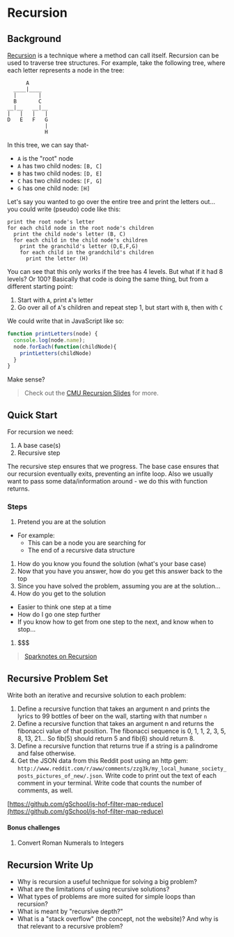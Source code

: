 # Recursion

## Background

[Recursion](https://en.wikipedia.org/wiki/Recursion_(computer_science)) is a technique where a method can call itself. Recursion can be used to traverse tree structures. For example, take the following tree, where each letter represents a node in the tree:

```
      A
  ____|____
  |       |
  B       C
__|__   __|__
|   |   |   |
D   E   F   G
            |
            H
```

In this tree, we can say that-

* `A` is the "root" node
* `A` has two child nodes: `[B, C]`
* `B` has two child nodes: `[D, E]`
* `C` has two child nodes: `[F, G]`
* `G` has one child node:  `[H]`

Let's say you wanted to go over the entire tree and print the letters out... you could write (pseudo) code like this:

```
print the root node's letter
for each child node in the root node's children
  print the child node's letter (B, C)
  for each child in the child node's children
    print the granchild's letter (D,E,F,G)
    for each child in the grandchild's children
      print the letter (H)
```

You can see that this only works if the tree has 4 levels.  But what if it had 8 levels? Or 100?  Basically that code is doing the same thing, but from a different starting point:

1. Start with `A`, print `A`'s letter
1. Go over all of `A`'s children and repeat step 1, but start with `B`, then with `C`

We could write that in JavaScript like so:

```javascript
function printLetters(node) {
  console.log(node.name);
  node.forEach(function(childNode){
    printLetters(childNode)
  }
}
```

Make sense?

> Check out the [CMU Recursion Slides](http://www.cs.cmu.edu/~15110-f12/Unit05PtA-handout.pdf) for more.

## Quick Start

For recursion we need:

1. A base case(s)
1. Recursive step

The recursive step ensures that we progress.  The base case ensures that our recursion eventually exits, preventing an infite loop.  Also we usually want to pass some data/information around - we do this with function returns.

### Steps

1. Pretend you are at the solution
  * For example:
    * This can be a node you are searching for
    * The end of a recursive data structure
1. How do you know you found the solution (what's your base case)
1. Now that you have you answer, how do you get this answer back to the top
1. Since you have solved the problem, assuming you are at the solution...
1. How do you get to the solution
  * Easier to think one step at a time
  * How do I go one step further
  * If you know how to get from one step to the next, and know when to stop...
1. $$$

> [Sparknotes on Recursion](http://www.sparknotes.com/cs/recursion/whatisrecursion/section1.rhtml)

## Recursive Problem Set

Write both an iterative and recursive solution to each problem:

1. Define a recursive function that takes an argument n and prints the lyrics to 99 bottles of beer on the wall, starting with that number `n`
2. Define a recursive function that takes an argument n and returns the fibonacci value of that position. The fibonacci sequence is 0, 1, 1, 2, 3, 5, 8, 13, 21... So fib(5) should return 5 and fib(6) should return 8.
3. Define a recursive function that returns true if a string is a palindrome and false otherwise.
4.  Get the JSON data from this Reddit post using an http gem: `http://www.reddit.com/r/aww/comments/zzg3k/my_local_humane_society_posts_pictures_of_new/.json`.  Write code to print out the text of each comment in your terminal.  Write code that counts the number of comments, as well.

[https://github.com/gSchool/js-hof-filter-map-reduce](https://github.com/gSchool/js-hof-filter-map-reduce)

#### Bonus challenges

1. Convert Roman Numerals to Integers

## Recursion Write Up

* Why is recursion a useful technique for solving a big problem?
* What are the limitations of using recursive solutions?
* What types of problems are more suited for simple loops than recursion?
* What is meant by "recursive depth?"
* What is a "stack overflow" (the concept, not the website)? And why is that relevant to a recursive problem?
